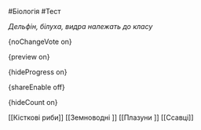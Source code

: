 #Біологія #Тест

*Дельфін, білуха, видра належать до класу*

{noChangeVote on}

{preview on}

{hideProgress on}

{shareEnable off}

{hideCount on}

[[Кісткові риби]]
[[Земноводні ]]
[[Плазуни ]]
[[Ссавці]]
